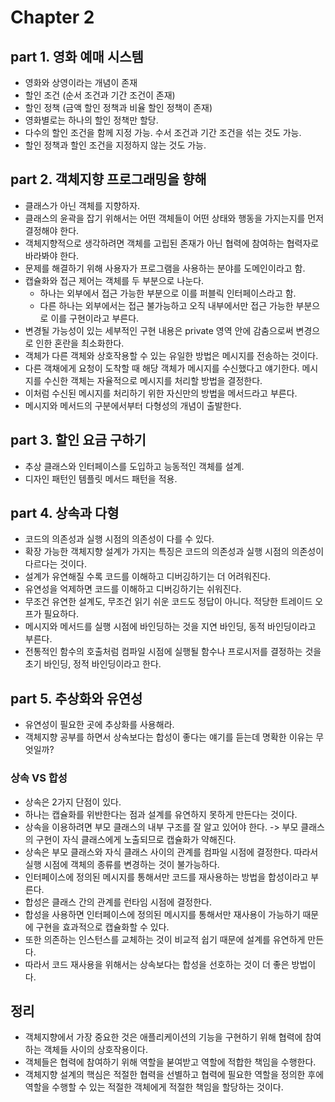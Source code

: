 # Chapter 2

## part 1. 영화 예매 시스템
* 영화와 상영이라는 개념이 존재
* 할인 조건 (순서 조건과 기간 조건이 존재)
* 할인 정책 (금액 할인 정책과 비율 할인 정책이 존재)
* 영화별로는 하나의 할인 정책만 할당.
* 다수의 할인 조건을 함께 지정 가능. 수서 조건과 기간 조건을 섞는 것도 가능.
* 할인 정책과 할인 조건을 지정하지 않는 것도 가능.

## part 2. 객체지향 프로그래밍을 향해
* 클래스가 아닌 객체를 지향하자.
* 클래스의 윤곽을 잡기 위해서는 어떤 객체들이 어떤 상태와 행동을 가지는지를 먼저 결정해야 한다.
* 객체지향적으로 생각하려면 객체를 고립된 존재가 아닌 협력에 참여하는 협력자로 바라봐야 한다.
* 문제를 해결하기 위해 사용자가 프로그램을 사용하는 분야를 도메인이라고 함.
* 캡슐화와 접근 제어는 객체를 두 부분으로 나눈다.
  * 하나는 외부에서 접근 가능한 부분으로 이를 퍼블릭 인터페이스라고 함.
  * 다른 하나는 외부에서는 접근 불가능하고 오직 내부에서만 접근 가능한 부분으로 이를 구현이라고 부른다.
* 변경될 가능성이 있는 세부적인 구현 내용은 private 영역 안에 감춤으로써 변경으로 인한 혼란을 최소화한다.
* 객체가 다른 객체와 상호작용할 수 있는 유일한 방법은 메시지를 전송하는 것이다.
* 다른 객채에게 요청이 도착할 때 해당 객체가 메시지를 수신했다고 얘기한다. 메시지를 수신한 객체는 자율적으로 메시지를 처리할 방법을 결정한다.
* 이처럼 수신된 메시지를 처리하기 위한  자신만의 방법을 메서드라고 부른다.
* 메시지와 메서드의 구분에서부터 다형성의 개념이 출발한다.

## part 3. 할인 요금 구하기
* 추상 클래스와 인터페이스를 도입하고 능동적인 객체를 설계.
* 디자인 패턴인 템플릿 메서드 패턴을 적용.

## part 4. 상속과 다형
* 코드의 의존성과 실행 시점의 의존성이 다를 수 있다.
* 확장 가능한 객체지향 설계가 가지는 특징은 코드의 의존성과 실행 시점의 의존성이 다르다는 것이다.
* 설계가 유연해질 수록 코드를 이해하고 디버깅하기는 더 어려워진다.
* 유연성을 억제하면 코드를 이해하고 디버깅하기는 쉬워진다.
* 무조건 유연한 설계도, 무조건 읽기 쉬운 코드도 정답이 아니다. 적당한 트레이드 오프가 필요하다.
* 메시지와 메서드를 실행 시점에 바인딩하는 것을 지연 바인딩, 동적 바인딩이라고 부른다.
* 전통적인 함수의 호출처럼 컴파일 시점에 실행될 함수나 프로시저를 결정하는 것을 초기 바인딩, 정적 바인딩이라고 한다.

## part 5. 추상화와 유연성
* 유연성이 필요한 곳에 추상화를 사용해라.
* 객체지향 공부를 하면서 상속보다는 합성이 좋다는 얘기를 듣는데 명확한 이유는 무엇일까?

### 상속 VS 합성
* 상속은 2가지 단점이 있다.
* 하나는 캡슐화를 위반한다는 점과 설계를 유연하지 못하게 만든다는 것이다.
* 상속을 이용하려면 부모 클래스의 내부 구조를 잘 알고 있어야 한다. -> 부모 클래스의 구현이 자식 클래스에게 노출되므로 캡슐화가 약해진다.
* 상속은 부모 클래스와 자식 클래스 사이의 관계를 컴파일 시점에 결정한다. 따라서 실행 시점에 객체의 종류를 변경하는 것이 불가능하다.
* 인터페이스에 정의된 메시지를 통해서만 코드를 재사용하는 방법을 합성이라고 부른다.
* 합성은 클래스 간의 관계를 런타임 시점에 결정한다.
* 합성을 사용하면 인터페이스에 정의된 메시지를 통해서만 재사용이 가능하기 때문에 구현을 효과적으로 캡슐화할 수 있다.
* 또한 의존하는 인스턴스를 교체하는 것이 비교적 쉽기 때문에 설계를 유연하게 만든다.
* 따라서 코드 재사용을 위해서는 상속보다는 합성을 선호하는 것이 더 좋은 방법이다.

## 정리
* 객체지향에서 가장 중요한 것은 애플리케이션의 기능을 구현하기 위해 협력에 참여하는 객체들 사이의 상호작용이다.
* 객체들은 협력에 참여하기 위해 역할을 붇여받고 역할에 적합한 책임을 수행한다.
* 객체지향 설계의 핵심은 적절한 협력을 선별하고 협력에 필요한 역할을 정의한 후에 역할을 수행할 수 있는 적절한 객체에게 적절한 책임을 할당하는 것이다.

